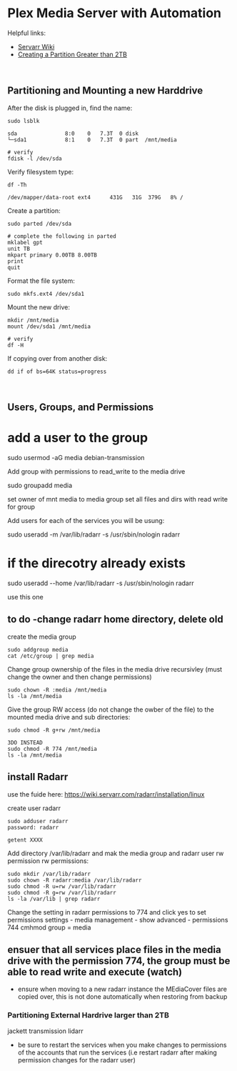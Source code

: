 # Plex Media Server with Automation

Helpful links:
* [Servarr Wiki](https://wiki.servarr.com/)
* [Creating a Partition Greater than 2TB](https://www.cyberciti.biz/tips/fdisk-unable-to-create-partition-greater-2tb.html)

<br/>

## Partitioning and Mounting a new Harddrive

After the disk is plugged in, find the name:
```
sudo lsblk

sda               8:0    0   7.3T  0 disk
└─sda1            8:1    0   7.3T  0 part  /mnt/media

# verify
fdisk -l /dev/sda
```
Verify filesystem type:
```
df -Th

/dev/mapper/data-root ext4      431G   31G  379G   8% /
```
Create a partition:
```
sudo parted /dev/sda

# complete the following in parted
mklabel gpt
unit TB
mkpart primary 0.00TB 8.00TB
print
quit
```
Format the file system:
```
sudo mkfs.ext4 /dev/sda1
```
Mount the new drive:
```
mkdir /mnt/media
mount /dev/sda1 /mnt/media

# verify
df -H
```
If copying over from another disk:
```
dd if of bs=64K status=progress
```

<br/>

## Users, Groups, and Permissions


# add a user to the group
sudo usermod -aG media debian-transmission

Add group with permissions to read_write to the media drive

sudo groupadd media

set owner of mnt media to media group 
set all files and dirs with read write for group

Add users for each of the services you will be usung:

sudo useradd -m /var/lib/radarr -s /usr/sbin/nologin radarr

# if the direcotry already exists
sudo useradd --home /var/lib/radarr -s /usr/sbin/nologin radarr

use this one

to do 
-change radarr home directory, delete old
-

create the media group

```
sudo addgroup media
cat /etc/group | grep media
```
Change group ownership of the files in the media drive recursivley (must change the owner and then change permissions)
```
sudo chown -R :media /mnt/media
ls -la /mnt/media
```
Give the group RW access (do not change the owber of the file) to the mounted media drive and sub directories:
```
sudo chmod -R g+rw /mnt/media

3DO INSTEAD
sudo chmod -R 774 /mnt/media
ls -la /mnt/media
```

## install Radarr

use the fuide here: https://wiki.servarr.com/radarr/installation/linux

create user radarr 

```
sudo adduser radarr
password: radarr

getent XXXX
```
Add directory /var/lib/radarr and mak the media group and radarr user rw permission rw permissions:
```
sudo mkdir /var/lib/radarr
sudo chown -R radarr:media /var/lib/radarr
sudo chmod -R u=rw /var/lib/radarr
sudo chmod -R g=rw /var/lib/radarr
ls -la /var/lib | grep radarr
```
Change the setting in radarr permissions to 774 and click yes to set permissions 
settings - media management - show advanced - permissions
744
cmhmod group = media

## ensuer that all services place files in the media drive with the permission 774, the group must be able to read write and execute (watch)
- ensure when moving to a new radarr instance the MEdiaCover files are copied over, this is not done automatically when restoring from backup
### Partitioning External Hardrive larger than 2TB 


jackett 
transmission
lidarr
* be sure to restart the services when you make changes to permissions of the accounts that run the services (i.e restart radarr after making permission changes for the radarr user)
